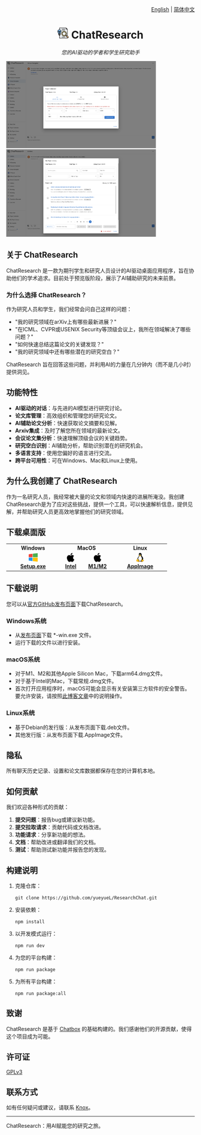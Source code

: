 <p align="right">
  <a href="README.md">English</a> |
  <a href="README-CN.md">简体中文</a>
</p>

<h1 align="center">
<img src='./doc/icon.png' width='30'>
<span>ChatResearch</span>
</h1>

<p align="center">
    <em>您的AI驱动的学者和学生研究助手</em>
</p>

<a href="./doc/demo1.png"><img src="./doc/demo1.png" width="400"/></a>
<a href="./doc/demo2.png"><img src="./doc/demo2.png" width="400"/></a>

## 关于 ChatResearch

ChatResearch 是一款为期刊学生和研究人员设计的AI驱动桌面应用程序，旨在协助他们的学术追求。目前处于预览版阶段，展示了AI辅助研究的未来前景。

### 为什么选择 ChatResearch？

作为研究人员和学生，我们经常会问自己这样的问题：

- "我的研究领域在arXiv上有哪些最新进展？"
- "在ICML、CVPR或USENIX Security等顶级会议上，我所在领域解决了哪些问题？"
- "如何快速总结这篇论文的关键发现？"
- "我的研究领域中还有哪些潜在的研究空白？"

ChatResearch 旨在回答这些问题，并利用AI的力量在几分钟内（而不是几小时）提供洞见。

## 功能特性

- **AI驱动的对话**：与先进的AI模型进行研究讨论。
- **论文库管理**：高效组织和管理您的研究论文。
- **AI辅助论文分析**：快速获取论文摘要和见解。
- **Arxiv集成**：及时了解您所在领域的最新论文。
- **会议论文集分析**：快速理解顶级会议的关键趋势。
- **研究空白识别**：AI辅助分析，帮助识别潜在的研究机会。
- **多语言支持**：使用您偏好的语言进行交流。
- **跨平台可用性**：可在Windows、Mac和Linux上使用。

## 为什么我创建了 ChatResearch

作为一名研究人员，我经常被大量的论文和领域内快速的进展所淹没。我创建ChatResearch是为了应对这些挑战，提供一个工具，可以快速解析信息，提供见解，并帮助研究人员更高效地掌握他们的研究领域。

## 下载桌面版

<table style="width: 100%">
  <tr>
    <td width="25%" align="center">
      <b>Windows</b>
    </td>
    <td width="25%" align="center" colspan="2">
      <b>MacOS</b>
    </td>
    <td width="25%" align="center">
      <b>Linux</b>
    </td>
  </tr>
  <tr style="text-align: center">
    <td align="center" valign="middle">
      <a href='https://github.com/yueyueL/ResearchChat/releases/download/v0.10.0/ChatResearch-0.10.0-Setup.exe'>
        <img src='./doc/windows.png' style="height:24px; width: 24px" />
        <br />
        <b>Setup.exe</b>
      </a>
    </td>
    <td align="center" valign="middle">
      <a href='https://github.com/yueyueL/ResearchChat/releases/download/v0.10.0/ChatResearch-0.10.0.dmg'>
        <img src='./doc/mac.png' style="height:24px; width: 24px" />
        <br />
        <b>Intel</b>
      </a>
    </td>
    <td align="center" valign="middle">
      <a href='https://github.com/yueyueL/ResearchChat/releases/download/v0.10.0/ChatResearch-0.10.0-arm64.dmg'>
        <img src='./doc/mac.png' style="height:24px; width: 24px" />
        <br />
        <b>M1/M2</b>
      </a>
    </td>
    <td align="center" valign="middle">
      <a href='https://github.com/yueyueL/ResearchChat/releases/download/v0.10.0/ChatResearch-0.10.0-arm64.AppImage'>
        <img src='./doc/linux.png' style="height:24px; width: 24px" />
        <br />
        <b>AppImage</b>
      </a>
    </td>
  </tr>
</table>

## 下载说明
您可以从[官方GitHub发布页面](https://github.com/yueyueL/ResearchChat/releases/)下载ChatResearch。

### Windows系统

- 从[发布页面](https://github.com/yueyueL/ResearchChat/releases/)下载 *-win.exe 文件。
- 运行下载的文件以进行安装。

### macOS系统

- 对于M1、M2和其他Apple Silicon Mac，下载arm64.dmg文件。
- 对于基于Intel的Mac，下载常规.dmg文件。
- 首次打开应用程序时，macOS可能会显示有关安装第三方软件的安全警告。要允许安装，请按照[此博客文章](https://helpcenter.trendmicro.com/en-us/article/tmka-20627)中的说明操作。

### Linux系统
- 基于Debian的发行版：从发布页面下载.deb文件。
- 其他发行版：从发布页面下载.AppImage文件。

## 隐私
所有聊天历史记录、设置和论文库数据都保存在您的计算机本地。

## 如何贡献

我们欢迎各种形式的贡献：

1. **提交问题**：报告bug或建议新功能。
2. **提交拉取请求**：贡献代码或文档改进。
3. **功能请求**：分享新功能的想法。
4. **文档**：帮助改进或翻译我们的文档。
5. **测试**：帮助测试新功能并报告您的发现。

## 构建说明

1. 克隆仓库：
   ```
   git clone https://github.com/yueyueL/ResearchChat.git
   ```

2. 安装依赖：
   ```
   npm install
   ```

3. 以开发模式运行：
   ```
   npm run dev
   ```

4. 为您的平台构建：
   ```
   npm run package
   ```

5. 为所有平台构建：
   ```
   npm run package:all
   ```

## 致谢

ChatResearch 是基于 [Chatbox](https://github.com/Bin-Huang/chatbox) 的基础构建的。我们感谢他们的开源贡献，使得这个项目成为可能。

## 许可证

[GPLv3](./LICENSE)

## 联系方式

如有任何疑问或建议，请联系 [Knox](https://yueyuel.github.io)。

---

ChatResearch：用AI赋能您的研究之旅。